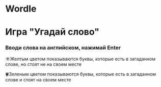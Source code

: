 # Wordle

# Игра "Угадай слово"

### Вводи слова на английском, нажимай Enter

:sunny:Желтым цветом показываются буквы, которые есть в загаданном слове, но стоят не на своем месте

:four_leaf_clover:Зеленым цветом показываются буквы, которые есть в загаданном слове и стоят на своем месте
